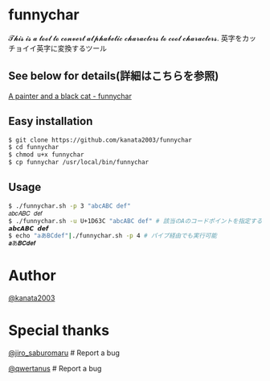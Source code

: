 # funnychar

𝓣𝓱𝓲𝓼 𝓲𝓼 𝓪 𝓽𝓸𝓸𝓵 𝓽𝓸 𝓬𝓸𝓷𝓿𝓮𝓻𝓽 𝓪𝓵𝓹𝓱𝓪𝓫𝓮𝓽𝓲𝓬 𝓬𝓱𝓪𝓻𝓪𝓬𝓽𝓮𝓻𝓼 𝓽𝓸 𝓬𝓸𝓸𝓵 𝓬𝓱𝓪𝓻𝓪𝓬𝓽𝓮𝓻𝓼.
英字をカッチョイイ英字に変換するツール

## See below for details(詳細はこちらを参照)

[A painter and a black cat - funnychar](https://raintrees.net/projects/a-painter-and-a-black-cat/wiki/Funnychar)

## Easy installation

```bash
$ git clone https://github.com/kanata2003/funnychar
$ cd funnychar
$ chmod u+x funnychar
$ cp funnychar /usr/local/bin/funnychar
```

## Usage

```bash
$ ./funnychar.sh -p 3 "abcABC def"
𝑎𝑏𝑐𝐴𝐵𝐶 𝑑𝑒𝑓
$ ./funnychar.sh -u U+1D63C "abcABC def" # 該当のAのコードポイントを指定する
𝙖𝙗𝙘𝘼𝘽𝘾 𝙙𝙚𝙛
$ echo "aあBCdef"|./funnychar.sh -p 4 # パイプ経由でも実行可能
𝒂あ𝑩𝑪𝒅𝒆𝒇
```

# Author

[@kanata2003](https://twitter.com/kanata201612)

# Special thanks

[@jiro_saburomaru](https://twitter.com/jiro_saburomaru) # Report a bug

[@qwertanus](https://twitter.com/qwertanus) # Report a bug
